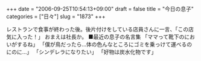 +++
date = "2006-09-25T10:54:13+09:00"
draft = false
title = "今日の息子"
categories = ["日々"]
slug = "1873"
+++

レストランで食事が終わった後。後片付けをしている店員さんに一言、「この店気に入った！」
おまえは社長か。
■最近の息子の名言集
「ママって靴下のにおいがするね」
「僕が鳥だったら…体の色んなところにゴミを乗っけて運べるのにのに…」
「シンデレラになりたい」
「好物は炭水化物です」
